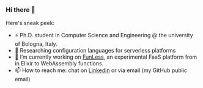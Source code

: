 ### Hi there 👋

Here's sneak peek:

- ⚡ Ph.D. student in Computer Science and Engineering @ the university of Bologna, Italy.
- 🔭 Researching configuration languages for serverless platforms
- 👯 I’m currently working on [FunLess](https://funless.dev), an experimental FaaS platform from in Elixir to WebAssembly functions.
- 📫 How to reach me: chat on [Linkedin](https://www.linkedin.com/in/giusdp) or via email (my GitHub public email)

<!--
**giusdp/giusdp** is a ✨ _special_ ✨ repository because its `README.md` (this file) appears on your GitHub profile.

Here are some ideas to get you started:

- 🔭 I’m currently working on ...
- 🌱 I’m currently learning ...
- 👯 I’m looking to collaborate on ...
- 🤔 I’m looking for help with ...
- 💬 Ask me about ...
- 📫 How to reach me: ...
- 😄 Pronouns: ...
- ⚡ Fun fact: ...
-->
